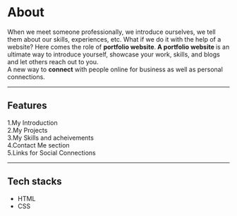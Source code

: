 <h1>About</h1>
When we meet someone professionally, we introduce ourselves, we tell them about our 
skills, experiences, etc. What if we do it with the help of a website? Here comes the role 
of <strong> portfolio website</strong>.<strong> A portfolio website </strong>is an ultimate way to introduce yourself, showcase 
your work, skills, and blogs and let others reach out to you. <br>
A new way to <strong>connect</strong> with people online for business as well as personal connections.
<hr>
<h2>Features</h2>
1.My Introduction
<br>
2.My Projects
<br>
3.My Skills and acheivements
<br>
4.Contact Me section
<br>
5.Links for Social Connections
<hr>
<h2>Tech stacks</h2>
<ul>
    <li>HTML</li>
    <li>CSS</li>
</ul>
